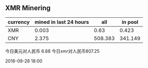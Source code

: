 ## XMR Minering

|currency|mined in last 24 hours|all|in pool|
|---|---|---|---|
|XMR|0.003|0.63|0.423|
|CNY|2.375|508.383|341.149|

今日美元对人民币 6.88	今日xmr对人民币807.25


2018-09-28 18:00